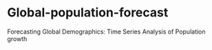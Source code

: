 # Global-population-forecast
Forecasting Global Demographics: Time Series Analysis of Population growth
